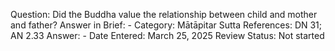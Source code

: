 Question: Did the Buddha value the relationship between child and mother and father?
Answer in Brief: -
 Category: Mātāpitar
Sutta References: DN 31; AN 2.33
Answer: -
Date Entered: March 25, 2025
Review Status: Not started